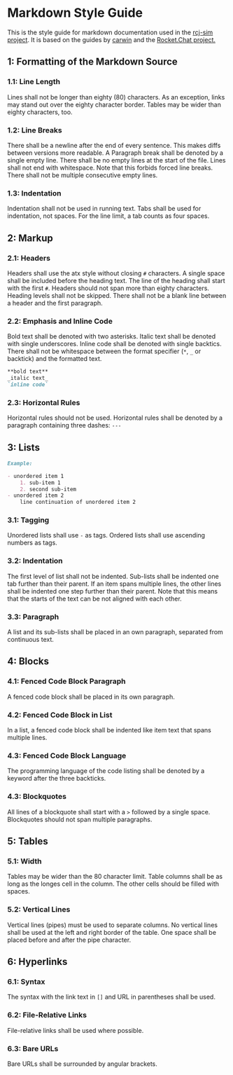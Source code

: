# Markdown Style Guide
This is the style guide for markdown documentation used in the [rcj-sim
project](https://github.com/rcj-sim).
It is based on the guides by [carwin](https://github.com/carwin/markdown-styleguide)
and the [Rocket.Chat project.](https://docs.rocket.chat/contributors/contributing/documentation/markdown-styleguide)

## 1: Formatting of the Markdown Source
### 1.1: Line Length
Lines shall not be longer than eighty (80) characters.
As an exception, links may stand out over the eighty character border.
Tables may be wider than eighty characters, too.

### 1.2: Line Breaks
There shall be a newline after the end of every sentence.
This makes diffs between versions more readable.
A Paragraph break shall be denoted by a single empty line.
There shall be no empty lines at the start of the file.
Lines shall not end with whitespace.
Note that this forbids forced line breaks.
There shall not be multiple consecutive empty lines.

### 1.3: Indentation
Indentation shall not be used in running text.
Tabs shall be used for indentation, not spaces.
For the line limit, a tab counts as four spaces.

## 2: Markup
### 2.1: Headers
Headers shall use the atx style without closing `#` characters.
A single space shall be included before the heading text.
The line of the heading shall start with the first `#`.
Headers should not span more than eighty characters.
Heading levels shall not be skipped.
There shall not be a blank line between a header and the first paragraph.

### 2.2: Emphasis and Inline Code
Bold text shall be denoted with two asterisks.
Italic text shall be denoted with single underscores.
Inline code shall be denoted with single backtics.
There shall not be whitespace between the format specifier (`*`, `_` or
backtick) and the formatted text.

```markdown
**bold text**
_italic text_
`inline code`
```

### 2.3: Horizontal Rules
Horizontal rules should not be used.
Horizontal rules shall be denoted by a paragraph containing three dashes:
`---`

## 3: Lists

```markdown
Example:

- unordered item 1
	1. sub-item 1
	2. second sub-item
- unordered item 2
	line continuation of unordered item 2
```

### 3.1: Tagging
Unordered lists shall use `-` as tags.
Ordered lists shall use ascending numbers as tags.

### 3.2: Indentation
The first level of list shall not be indented.
Sub-lists shall be indented one tab further than their parent.
If an item spans multiple lines, the other lines shall be indented one step
further than their parent.
Note that this means that the starts of the text can be not aligned with each
other.

### 3.3: Paragraph
A list and its sub-lists shall be placed in an own paragraph, separated from
continuous text.

## 4: Blocks
### 4.1: Fenced Code Block Paragraph
A fenced code block shall be placed in its own paragraph.

### 4.2: Fenced Code Block in List
In a list, a fenced code block shall be indented like item text that spans
multiple lines.

### 4.3: Fenced Code Block Language
The programming language of the code listing shall be denoted by a keyword after
the three backticks.

### 4.3: Blockquotes
All lines of a blockquote shall start with a `>` followed by a single space.
Blockquotes should not span multiple paragraphs.

## 5: Tables
### 5.1: Width
Tables may be wider than the 80 character limit.
Table columns shall be as long as the longes cell in the column.
The other cells should be filled with spaces.

### 5.2: Vertical Lines
Vertical lines (pipes) must be used to separate columns.
No vertical lines shall be used at the left and right border of the table.
One space shall be placed before and after the pipe character.

## 6: Hyperlinks
### 6.1: Syntax
The syntax with the link text in `[]` and URL in parentheses shall be used.

### 6.2: File-Relative Links
File-relative links shall be used where possible.

### 6.3: Bare URLs
Bare URLs shall be surrounded by angular brackets.
